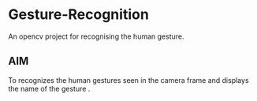 # Gesture-Recognition
An opencv project for recognising the human gesture.


## AIM
To recognizes the human gestures seen in the camera frame and displays the name of the gesture .

